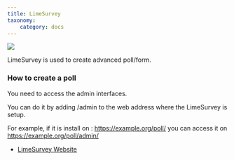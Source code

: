 ```yaml
---
title: LimeSurvey
taxonomy:
    category: docs
---
```

<img src="/images/limesurvey.png">

LimeSurvey is used to create advanced poll/form.

### How to create a poll
You need to access the admin interfaces.

You can do it by adding /admin to the web address where the LimeSurvey is setup.

For example, if it is install on : https://example.org/poll/ you can access it on https://example.org/poll/admin/

* [LimeSurvey Website](https://www.limesurvey.org/)
